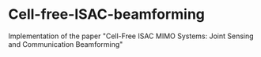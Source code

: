 # Cell-free-ISAC-beamforming
Implementation of the paper "Cell-Free ISAC MIMO Systems: Joint Sensing and Communication Beamforming"

